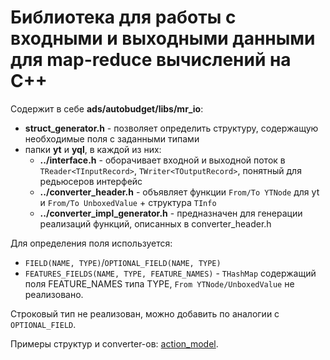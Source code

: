 # Библиотека для работы с входными и выходными данными для map-reduce вычислений на С++

Содержит в себе **ads/autobudget/libs/mr_io**:
* **struct_generator.h** - позволяет определить структуру, содержащую необходимые поля с заданными типами
* папки **yt** и **yql**, в каждой из них:
  * **../interface.h** - оборачивает входной и выходной поток в ```TReader<TInputRecord>```, ```TWriter<TOutputRecord>```, понятный для редьюсеров интерфейс
  * **../converter_header.h** - объявляет функции ```From/To YTNode``` для yt и ```From/To UnboxedValue``` + структура ```TInfo```
  * **../converter_impl_generator.h** - предназначен для генерации реализаций функций, описанных в converter_header.h

Для определения поля используется:
* ```FIELD(NAME, TYPE)```/```OPTIONAL_FIELD(NAME, TYPE)```
* ```FEATURES_FIELDS(NAME, TYPE, FEATURE_NAMES)``` - ```THashMap```  содержащий поля FEATURE_NAMES типа TYPE, ```From YTNode/UnboxedValue``` не реализовано.

Строковый тип не реализован, можно добавить по аналогии с ```OPTIONAL_FIELD```.

Примеры структур и converter-ов: [action_model](https://a.yandex-team.ru/arc/trunk/arcadia/ads/autobudget/action_model/libs/reducer_io).
